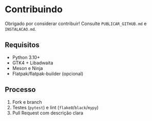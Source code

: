 # Contribuindo

Obrigado por considerar contribuir! Consulte `PUBLICAR_GITHUB.md` e `INSTALACAO.md`.

## Requisitos
- Python 3.10+
- GTK4 + Libadwaita
- Meson e Ninja
- Flatpak/flatpak-builder (opcional)

## Processo
1. Fork e branch
2. Testes (`pytest`) e lint (`flake8`/`black`/`mypy`)
3. Pull Request com descrição clara
